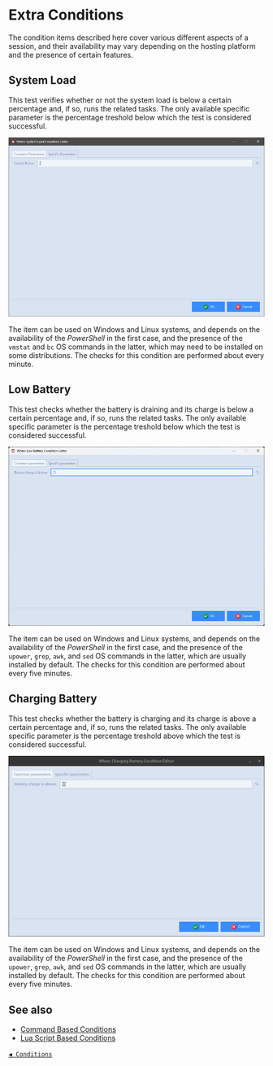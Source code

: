 # Extra Conditions

The condition items described here cover various different aspects of a session, and their availability may vary depending on the hosting platform and the presence of certain features.


## System Load

This test verifies whether or not the system load is below a certain percentage and, if so, runs the related tasks. The only available specific parameter is the percentage treshold below which the test is considered successful.

![WhenCondExtraSysload](graphics/when-cond-extra-sysload.png)

The item can be used on Windows and Linux systems, and depends on the availability of the _PowerShell_ in the first case, and the presence of the `vmstat` and `bc` OS commands in the latter, which may need to be installed on some distributions. The checks for this condition are performed about every minute.


## Low Battery

This test checks whether the battery is draining and its charge is below a certain percentage and, if so, runs the related tasks. The only available specific parameter is the percentage treshold below which the test is considered successful.

![WhenCondExtraSysload](graphics/when-cond-extra-batterylow.png)

The item can be used on Windows and Linux systems, and depends on the availability of the _PowerShell_ in the first case, and the presence of the `upower`, `grep`, `awk`, and `sed` OS commands in the latter, which are usually installed by default. The checks for this condition are performed about every five minutes.


## Charging Battery

This test checks whether the battery is charging and its charge is above a certain percentage and, if so, runs the related tasks. The only available specific parameter is the percentage treshold above which the test is considered successful.

![WhenCondExtraSysload](graphics/when-cond-extra-batterycharging.png)

The item can be used on Windows and Linux systems, and depends on the availability of the _PowerShell_ in the first case, and the presence of the `upower`, `grep`, `awk`, and `sed` OS commands in the latter, which are usually installed by default. The checks for this condition are performed about every five minutes.


## See also

* [Command Based Conditions](cond_actionrelated.md#command)
* [Lua Script Based Conditions](cond_actionrelated.md#lua-script)


[`◀ Conditions`](conditions.md)
